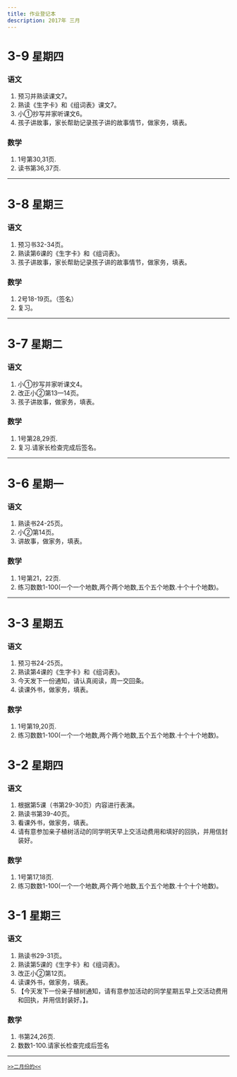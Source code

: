 ```yaml
---
title: 作业登记本
description: 2017年 三月
---
```

# 3-9 `星期四`

### 语文
1. 预习并熟读课文7。
2. 熟读《生字卡》和《组词表》课文7。
3. 小①抄写并家听课文6。
4. 孩子讲故事，家长帮助记录孩子讲的故事情节，做家务，填表。

### 数学
1. 1号第30,31页.
2. 读书第36,37页.

---

# 3-8 `星期三`

### 语文
1. 预习书32-34页。
2. 熟读第6课的《生字卡》和《组词表》。
3. 孩子讲故事，家长帮助记录孩子讲的故事情节，做家务，填表。

### 数学
1. 2号18-19页。（签名）
2. 复习。

---
# 3-7 `星期二`

### 语文
1. 小①抄写并家听课文4。
2. 改正小②第13—14页。
3. 孩子讲故事，做家务，填表。

### 数学
1. 1号第28,29页.
2. 复习.请家长检查完成后签名。

---

# 3-6 `星期一`
### 语文
1. 熟读书24-25页。
2. 小②第14页。
3. 讲故事，做家务，填表。

### 数学
1. 1号第21，22页.
2. 练习数数1-100(一个一个地数,两个两个地数,五个五个地数.十个十个地数)。

---
# 3-3 `星期五`
### 语文
1. 预习书24-25页。
2. 熟读第4课的《生字卡》和《组词表》。
3. 今天发下一份通知，请认真阅读，周一交回条。
4. 读课外书，做家务，填表。

### 数学
1. 1号第19,20页.
2. 练习数数1-100(一个一个地数,两个两个地数,五个五个地数.十个十个地数)。

# 3-2 `星期四`
### 语文
1. 根据第5课（书第29-30页）内容进行表演。
2. 熟读书第39-40页。
3. 看课外书，做家务，填表。
4. 请有意参加亲子植树活动的同学明天早上交活动费用和填好的回执，并用信封装好。

### 数学
1. 1号第17,18页.
2. 练习数数1-100(一个一个地数,两个两个地数,五个五个地数.十个十个地数)。

# 3-1 `星期三`
### 语文
1. 熟读书29-31页。
2. 熟读第5课的《生字卡》和《组词表》。
3. 改正小②第12页。
4. 读课外书，做家务，填表。
5. 【今天发下一份亲子植树通知，请有意参加活动的同学星期五早上交活动费用和回执，并用信封装好。】。

### 数学
1. 书第24,26页.
2. 数数1-100.请家长检查完成后签名

---
[`>>二月份的<<`](2017-02)
